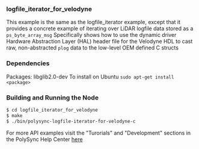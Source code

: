 ### logfile_iterator_for_velodyne
This example is the same as the logfile_iterator example, except that it provides a concrete example of iterating over LiDAR logfile data stored as a `ps_byte_array_msg`
Specifically shows how to use the dynamic driver Hardware Abstraction Layer (HAL) header file for the Velodyne HDL to cast raw, non-abstracted `plog` data to the low-level OEM defined C structs

### Dependencies
Packages: libglib2.0-dev
To install on Ubuntu
`sudo apt-get install <package>`

### Building and Running the Node
```bash
$ cd logfile_iterator_for_velodyne
$ make
$ ./bin/polysync-logfile-iterator-for-velodyne-c 
```

For more API examples visit the "Turorials" and "Development" sections in the PolySync Help Center [here](https://help.polysync.io/articles/)

